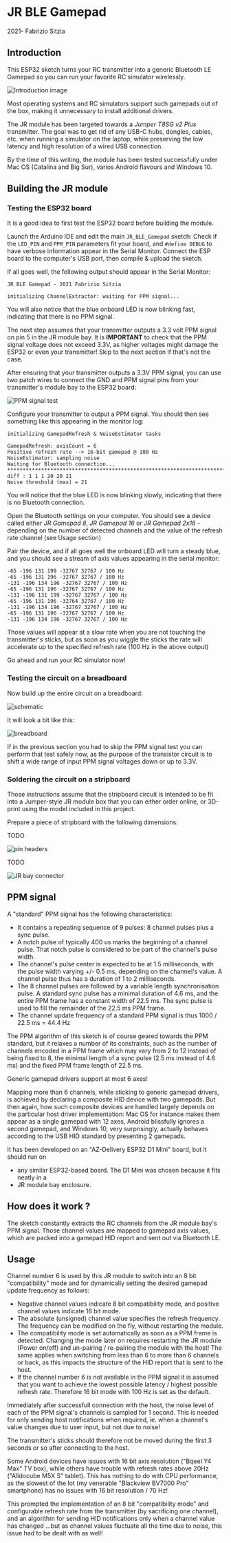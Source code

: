 # JR BLE Gamepad
2021- Fabrizio Sitzia 

## Introduction

This ESP32 sketch turns your RC transmitter into a generic Bluetooth LE Gamepad so you can run your favorite RC simulator wirelessly.

![Introduction image](data/images/intro.jpg)

Most operating systems and RC simulators support such gamepads out of the box, making it unnecessary to install additional drivers.

The JR module has been targeted towards a *Jumper T8SG v2 Plus* transmitter. The goal was to get rid of any USB-C hubs, dongles, cables, etc. when running a simulator on the laptop, while preserving the low latency and high resolution of a wired USB connection.

By the time of this writing, the module has been tested successfully under Mac OS (Catalina and Big Sur), varios Android flavours and Windows 10.


## Building the JR module

### Testing the ESP32 board

It is a good idea to first test the ESP32 board before building the module.

Launch the Arduino IDE and edit the main `JR_BLE_Gamepad` sketch: Check if the `LED_PIN` and `PPM_PIN` parameters fit your board, and `#define DEBUG` to have  verbose information appear in the Serial Monitor. Connect the ESP board to the computer's USB port, then compile & upload the sketch.

If all goes well, the following output should appear in the Serial Monitor:

	JR BLE Gamepad - 2021 Fabrizio Sitzia
	
	initializing ChannelExtractor: waiting for PPM signal...

You will also notice that the blue onboard LED is now blinking fast, indicating that there is no PPM signal.

The next step assumes that your transmitter outputs a 3.3 volt PPM signal on pin 5 in the JR module bay.
It is **IMPORTANT** to check that the PPM signal voltage does not exceed 3.3V, as higher voltages might damage the ESP32 or even your transmitter!
Skip to the next section if that's not the case.

After ensuring that your transmitter outputs a 3.3V PPM signal, you can use two patch wires to connect the GND and PPM signal pins from your transmitter's module bay to the ESP32 board:

![PPM signal test](data/images/ppm_test.jpg)

Configure your transmitter to output a PPM signal. You should then see something like this appearing in the monitor log:

	initializing GamepadRefresh & NoiseEstimator tasks
	
	GamepadRefresh: axisCount = 6
	Positive refresh rate --> 16-bit gamepad @ 100 Hz
	NoiseEstimator: sampling noise
	Waiting for Bluetooth connection...
	*****************************************************************************************************
	diff : 1 1 1 20 20 21 
	Noise threshold (max) = 21

You will notice that the blue LED is now blinking slowly, indicating that there is no Bluetooth connection.

Open the Bluetooth settings on your computer. You should see a device called either *JR Gamepad 8*,
*JR Gamepad 16* or *JR Gamepad 2x16* - depending on the number of detected channels and
the value of the refresh rate channel (see Usage section)

Pair the device, and if all goes well the onboard LED will turn a steady blue, and you
should see a stream of axis values appearing in the serial monitor:

	-65 -196 131 199 -32767 32767 / 100 Hz
	-65 -196 131 196 -32767 32767 / 100 Hz
	-131 -196 134 196 -32767 32767 / 100 Hz
	-65 -196 131 196 -32767 32767 / 100 Hz
	-131 -196 131 199 -32767 32767 / 100 Hz
	-65 -196 131 196 -32764 32767 / 100 Hz
	-131 -196 134 196 -32767 32767 / 100 Hz
	-65 -196 131 196 -32767 32767 / 100 Hz
	-131 -196 134 196 -32767 32767 / 100 Hz

Those values will appear at a slow rate when you are not touching the transmitter's sticks, but as soon as you wiggle the sticks the rate will accelerate up to the specified refresh rate (100 Hz in the above output)

Go ahead and run your RC simulator now!


### Testing the circuit on a breadboard

Now build up the entire circuit on a breadboard:

![schematic](data/images/schematic.png)

It will look a bit like this:

![breadboard](data/images/breadboard.jpg)

If in the previous section you had to skip the PPM signal test you can perform that test safely now, as the purpose of the transistor circuit is to shift a wide range of input PPM signal voltages down or up to 3.3V.


### Soldering the circuit on a stripboard

Those instructions assume that the stripboard circuit is intended to be fit into a Jumper-style JR module box that you can either order online, or 3D-print using the model included in this project.

Prepare a piece of stripboard with the following dimensions:

TODO

![pin headers](data/images/pin_header.jpg)

TODO

![JR bay connector](data/images/module_connector.jpg)

## PPM signal

A "standard" PPM signal has the following characteristics:

* It contains a repeating sequence of 9 pulses: 8 channel pulses plus a sync pulse.
* A notch pulse of typically 400 us marks the beginning of a channel pulse.
  That notch pulse is considered to be part of the channel's pulse width.
* The channel's pulse center is expected to be at 1.5 milliseconds, with the pulse
  width varying +/- 0.5 ms, depending on the channel's value.
  A channel pulse thus has a duration of 1 to 2 milliseconds.     
* The 8 channel pulses are followed by a variable length synchronisation pulse.
  A standard sync pulse has a minimal duration of 4.6 ms, and the entire PPM frame
  has a constant width of 22.5 ms. The sync pulse is used to fill the remainder
  of the 22.5 ms PPM frame.
* The channel update frequency of a standard PPM signal is thus 1000 / 22.5 ms = 44.4 Hz

The PPM algorithm of this sketch is of course geared towards the PPM standard, but it
relaxes a number of its constraints, such as the number of channels encoded in a PPM frame
which may vary from 2 to 12 instead of being fixed to 8, the minimal length of a sync pulse
(2.5 ms instead of 4.6 ms) and the fixed PPM frame length of 22.5 ms.

Generic gamepad drivers support at most 6 axes!

Mapping more than 6 channels, while sticking to generic gamepad drivers, is achieved by
declaring a composite HID device with two gamepads.
But then again, how such composite devices are handled largely depends on the particular
host driver implementation: Mac OS for instance makes them appear as a single gamepad
with 12 axes, Android blissfully ignores a second gamepad, and Windows 10, very surprisingly,
actually behaves according to the USB HID standard by presenting 2 gamepads.


It has been developed on an "AZ-Delivery ESP32 D1 Mini" board, but it should run on 

 * any similar ESP32-based board. The D1 Mini was chosen because it fits neatly in a
 * JR module bay enclosure.

## How does it work ?

The sketch constantly extracts the RC channels from the JR module bay's PPM signal. Those channel values are mapped to gamepad axis values, which are packed into a gamepad HID report and sent out via Bluetooth LE.

## Usage

Channel number 6 is used by this JR module to switch into an 8 bit "compatibility" mode
and for dynamically setting the desired gamepad update frequency as follows:

* Negative channel values indicate 8 bit compatibility mode, and positive channel
  values indicate 16 bit mode.
* The absolute (unsigned) channel value specifies the refresh frequency.
  The frequency can be modified on the fly, without restarting the module.
* The compatibility mode is set automatically as soon as a PPM frame is detected.
  Changing the mode later on requires restarting the JR module (Power on/off) and
  un-pairing / re-pairing the module with the host!
  The same applies when switching from less than 6 to more than 6 channels or back,
  as this impacts the structure of the HID report that is sent to the host.
* If the channel number 6 is not available in the PPM signal it is assumed that you
  want to achieve the lowest possible latency / highest possible refresh rate.
  Therefore 16 bit mode with 100 Hz is set as the default.


Immediately after successfull connection with the host, the noise level of each of the
PPM signal's channels is sampled for 1 second.
This is needed for only sending host notifications when required, ie. when a channel's
value changes due to user input, but not due to noise!

The transmitter's sticks should therefore not be moved during the first 3 seconds or so
after connecting to the host.



Some Android devices have issues with 16 bit axis resolution ("Bqeel Y4 Max" TV box),
while others have trouble with refresh rates above 20Hz ("Alldocube M5X S" tablet).
This has nothing to do with CPU performance, as the slowest of the lot (my venerable
"Blackview BV7000 Pro" smartphone) has no issues with 16 bit resolution / 70 Hz!

This prompted the implementation of an 8 bit "compatibility mode" and configurable
refresh rate from the transmitter (by sacrificing one channel), and an algorithm for
sending HID notifications only when a channel value has changed ...but as channel
values fluctuate all the time due to noise, this issue had to be dealt with as well!